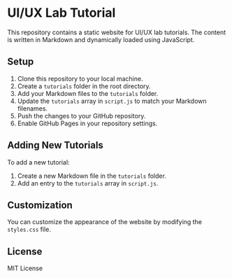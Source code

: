 # UI/UX Lab Tutorial

This repository contains a static website for UI/UX lab tutorials. The content is written in Markdown and dynamically loaded using JavaScript.

## Setup

1. Clone this repository to your local machine.
2. Create a `tutorials` folder in the root directory.
3. Add your Markdown files to the `tutorials` folder.
4. Update the `tutorials` array in `script.js` to match your Markdown filenames.
5. Push the changes to your GitHub repository.
6. Enable GitHub Pages in your repository settings.

## Adding New Tutorials

To add a new tutorial:
1. Create a new Markdown file in the `tutorials` folder.
2. Add an entry to the `tutorials` array in `script.js`.

## Customization

You can customize the appearance of the website by modifying the `styles.css` file.

## License
MIT License